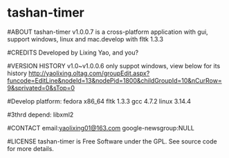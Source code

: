 # tashan-timer

#ABOUT
tashan-timer v1.0.0.7 is a cross-platform application with gui, support windows, linux and mac.develop with fltk 1.3.3

#CREDITS
Developed by Lixing Yao, and you?

#VERSION HISTORY
v1.0~v1.0.0.6 only suppot windows, view below for its history
http://yaolixing.oltag.com/groupEdit.aspx?funcode=EditLine&nodeId=13&nodePid=1800&childGroupId=10&nCurRow=9&sprivated=0&sTop=0

    
#Develop platform:
fedora x86_64
fltk 1.3.3
gcc 4.7.2
linux 3.14.4

#3thrd depend:
libxml2

#CONTACT
email:yaolixing01@163.com 
google-newsgroup:NULL

#LICENSE
tashan-timer is Free Software under the GPL. See source code for more details.
